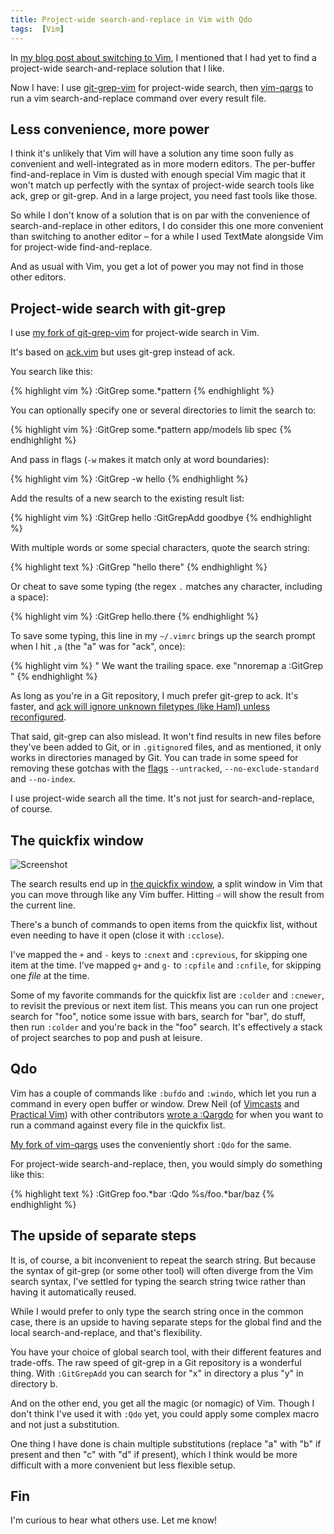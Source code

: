```yaml
---
title: Project-wide search-and-replace in Vim with Qdo
tags:  [Vim]
---
```


In [my blog post about switching to Vim](/2011/01/textmate-to-vim-with-training-wheels), I mentioned that I had yet to find a project-wide search-and-replace solution that I like.

Now I have: I use [git-grep-vim](https://github.com/henrik/git-grep-vim) for project-wide search, then [vim-qargs](https://github.com/henrik/vim-qargs) to run a vim search-and-replace command over every result file.


## Less convenience, more power

I think it's unlikely that Vim will have a solution any time soon fully as convenient and well-integrated as in more modern editors. The per-buffer find-and-replace in Vim is dusted with enough special Vim magic that it won't match up perfectly with the syntax of project-wide search tools like ack, grep or git-grep. And in a large project, you need fast tools like those.

So while I don't know of a solution that is on par with the convenience of search-and-replace in other editors, I do consider this one more convenient than switching to another editor – for a while I used TextMate alongside Vim for project-wide find-and-replace.

And as usual with Vim, you get a lot of power you may not find in those other editors.


## Project-wide search with git-grep

I use [my fork of git-grep-vim](https://github.com/henrik/git-grep-vim) for project-wide search in Vim.

It's based on [ack.vim](https://github.com/mileszs/ack.vim/) but uses git-grep instead of ack.

You search like this:

{% highlight vim %}
:GitGrep some.*pattern
{% endhighlight %}

You can optionally specify one or several directories to limit the search to:

{% highlight vim %}
:GitGrep some.*pattern app/models lib spec
{% endhighlight %}

And pass in flags (`-w` makes it match only at word boundaries):

{% highlight vim %}
:GitGrep -w hello
{% endhighlight %}

Add the results of a new search to the existing result list:

{% highlight vim %}
:GitGrep hello
:GitGrepAdd goodbye
{% endhighlight %}

With multiple words or some special characters, quote the search string:

{% highlight text %}
:GitGrep "hello there"
{% endhighlight %}

Or cheat to save some typing (the regex `.` matches any character, including a space):

{% highlight vim %}
:GitGrep hello.there
{% endhighlight %}

To save some typing, this line in my `~/.vimrc` brings up the search prompt when I hit `,a` (the "a" was for "ack", once):

{% highlight vim %}
" We want the trailing space.
exe "nnoremap <leader>a :GitGrep "
{% endhighlight %}

As long as you're in a Git repository, I much prefer git-grep to ack. It's faster, and [ack will ignore unknown filetypes (like Haml) unless reconfigured](https://github.com/protocool/ack-tmbundle/wiki/recognizing-files).

That said, git-grep can also mislead. It won't find results in new files before they've been added to Git, or in `.gitignore`d files, and as mentioned, it only works in directories managed by Git. You can trade in some speed for removing these gotchas with the [flags](http://www.kernel.org/pub/software/scm/git/docs/git-grep.html) `--untracked`, `--no-exclude-standard` and `--no-index`.

I use project-wide search all the time. It's not just for search-and-replace, of course.


## The quickfix window

![Screenshot](https://dl.dropbox.com/u/546793/blog/git-grep-quickfix.png)

The search results end up in [the quickfix window](http://vimdoc.sourceforge.net/htmldoc/quickfix.html), a split window in Vim that you can move through like any Vim buffer. Hitting `⏎` will show the result from the current line.

There's a bunch of commands to open items from the quickfix list, without even needing to have it open (close it with `:cclose`).

I've mapped the `+` and `-` keys to `:cnext` and `:cprevious`, for skipping one item at the time. I've mapped `g+` and `g-` to `:cpfile` and `:cnfile`, for skipping one *file* at the time.

Some of my favorite commands for the quickfix list are `:colder` and `:cnewer`, to revisit the previous or next item list. This means you can run one project search for "foo", notice some issue with bars, search for "bar", do stuff, then run `:colder` and you're back in the "foo" search. It's effectively a stack of project searches to pop and push at leisure.


## Qdo

Vim has a couple of commands like `:bufdo` and `:windo`, which let you run a command in every open buffer or window. Drew Neil (of [Vimcasts](http://vimcasts.org/) and [Practical Vim](http://pragprog.com/book/dnvim/practical-vim)) with other contributors [wrote a :Qargdo](http://stackoverflow.com/a/5686810/6962) for when you want to run a command against every file in the quickfix list.

[My fork of vim-qargs](https://github.com/henrik/vim-qargs) uses the conveniently short `:Qdo` for the same.

For project-wide search-and-replace, then, you would simply do something like this:

{% highlight text %}
:GitGrep foo.*bar
:Qdo %s/foo.*bar/baz
{% endhighlight %}


## The upside of separate steps

It is, of course, a bit inconvenient to repeat the search string. But because the syntax of git-grep (or some other tool) will often diverge from the Vim search syntax, I've settled for typing the search string twice rather than having it automatically reused.

While I would prefer to only type the search string once in the common case, there is an upside to having separate steps for the global find and the local search-and-replace, and that's flexibility.

You have your choice of global search tool, with their different features and trade-offs. The raw speed of git-grep in a Git repository is a wonderful thing. With `:GitGrepAdd` you can search for "x" in directory a plus "y" in directory b.

And on the other end, you get all the magic (or nomagic) of Vim. Though I don't think I've used it with `:Qdo` yet, you could apply some complex macro and not just a substitution.

One thing I have done is chain multiple substitutions (replace "a" with "b" if present and then "c" with "d" if present), which I think would be more difficult with a more convenient but less flexible setup.


## Fin

I'm curious to hear what others use. Let me know!
